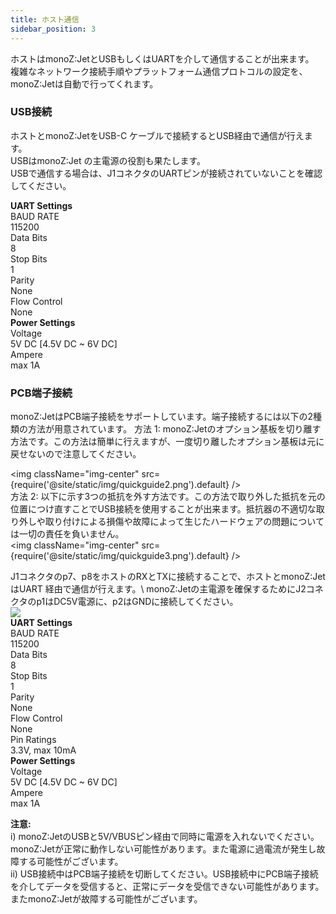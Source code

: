 ```yaml
---
title: ホスト通信
sidebar_position: 3
---
```

ホストはmonoZ:JetとUSBもしくはUARTを介して通信することが出来ます。\
複雑なネットワーク接続手順やプラットフォーム通信プロトコルの設定を、\
monoZ:Jetは自動で行ってくれます。

### USB接続
ホストとmonoZ:JetをUSB-C ケーブルで接続するとUSB経由で通信が行えます。\
USBはmonoZ:Jet の主電源の役割も果たします。\
USBで通信する場合は、J1コネクタのUARTピンが接続されていないことを確認してください。


<div className="card">
    <div className="card__body">
       <div><b>UART Settings</b></div>
       <div className="row">
        <div className="col col--4">BAUD RATE</div>
        <div className="col col--8">115200</div>
       </div>
       <div className="row">
        <div className="col col--4">Data Bits</div>
        <div className="col col--8">8</div>
       </div>
       <div className="row">
        <div className="col col--4">Stop Bits</div>
        <div className="col col--8">1</div>
       </div>
       <div className="row">
        <div className="col col--4">Parity</div>
        <div className="col col--8">None</div>
       </div>
       <div className="row">
        <div className="col col--4">Flow Control</div>
        <div className="col col--8">None</div>
       </div>
    </div>
</div>
<div className="card">
    <div className="card__body">
       <div><b>Power Settings</b></div>
       <div className="row">
        <div className="col col--4">Voltage</div>
        <div className="col col--8">5V DC [4.5V DC ~ 6V DC]</div>
       </div>
       <div className="row">
        <div className="col col--4">Ampere</div>
        <div className="col col--8">max 1A</div>
       </div>
    </div>
</div>

### PCB端子接続

monoZ:JetはPCB端子接続をサポートしています。端子接続するには以下の2種類の方法が用意されています。
    方法 1: monoZ:Jetのオプション基板を切り離す方法です。この方法は簡単に行えますが、一度切り離したオプション基板は元に戻せないので注意してください。 
    <div className="card">
    <div className="card__body">
    <img className="img-center" src={require('@site/static/img/quickguide2.png').default} />
    </div>
    </div>
    方法 2: 以下に示す3つの抵抗を外す方法です。この方法で取り外した抵抗を元の位置につけ直すことでUSB接続を使用することが出来ます。抵抗器の不適切な取り外しや取り付けによる損傷や故障によって生じたハードウェアの問題については一切の責任を負いません。
    <div className="card">
    <div className="card__body">
    <img className="img-center" src={require('@site/static/img/quickguide3.png').default} />
</div>
</div>
J1コネクタのp7、p8をホストのRXとTXに接続することで、ホストとmonoZ:JetはUART 経由で通信が行えます。\
monoZ:Jetの主電源を確保するためにJ2コネクタのp1はDC5V電源に、p2はGNDに接続してください。

<div className="card">
    <div className="card__body">
        <img src={require('@site/static/img/uart.jpg').default} />
    </div>
</div>

<div className="card">
    <div className="card__body">
       <div><b>UART Settings</b></div>
       <div className="row">
        <div className="col col--4">BAUD RATE</div>
        <div className="col col--8">115200</div>
       </div>
       <div className="row">
        <div className="col col--4">Data Bits</div>
        <div className="col col--8">8</div>
       </div>
       <div className="row">
        <div className="col col--4">Stop Bits</div>
        <div className="col col--8">1</div>
       </div>
       <div className="row">
        <div className="col col--4">Parity</div>
        <div className="col col--8">None</div>
       </div>
       <div className="row">
        <div className="col col--4">Flow Control</div>
        <div className="col col--8">None</div>
       </div>
       <div className="row">
        <div className="col col--4">Pin Ratings</div>
        <div className="col col--8">3.3V, max 10mA</div>
       </div>
    </div>
</div>
<div className="card">
    <div className="card__body">
       <div><b>Power Settings</b></div>
       <div className="row">
        <div className="col col--4">Voltage</div>
        <div className="col col--8">5V DC [4.5V DC ~ 6V DC]</div>
       </div>
       <div className="row">
        <div className="col col--4">Ampere</div>
        <div className="col col--8">max 1A</div>
       </div>
    </div>
</div>

**注意:**
<br/>i)	monoZ:JetのUSBと5V/VBUSピン経由で同時に電源を入れないでください。monoZ:Jetが正常に動作しない可能性があります。また電源に過電流が発生し故障する可能性がございます。
<br/>ii) USB接続中はPCB端子接続を切断してください。USB接続中にPCB端子接続を介してデータを受信すると、正常にデータを受信できない可能性があります。またmonoZ:Jetが故障する可能性がございます。


